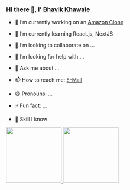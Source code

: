 ### Hi there 👋, I' [Bhavik Khawale](https://www.linkedin.com/in/bhavik-khawale/)

- 🔭 I’m currently working on an [Amazon Clone](https://youtu.be/Io-MrdQdAw8)
- 🌱 I’m currently learning React.js, NextJS
- 👯 I’m looking to collaborate on ...
- 🤔 I’m looking for help with ...
- 💬 Ask me about ...
- 📫 How to reach me: [E-Mail](bhavikkhawale@gmail.com)
- 😄 Pronouns: ...
- ⚡ Fun fact: ...


- 🤹 Skill I know


<a href="https://github.com/Bhavik-k">
  <img height="150em" src="https://github-readme-stats.vercel.app/api?username=Bhavik-k&show_icons=true&theme=algolia&count_private=true" />
  <img height="150em" src="https://github-readme-stats-eight-theta.vercel.app/api/top-langs/?username=Bhavik-k&layout=compact&langs_count=8&theme=algolia&hide=html,css" />
</a>
